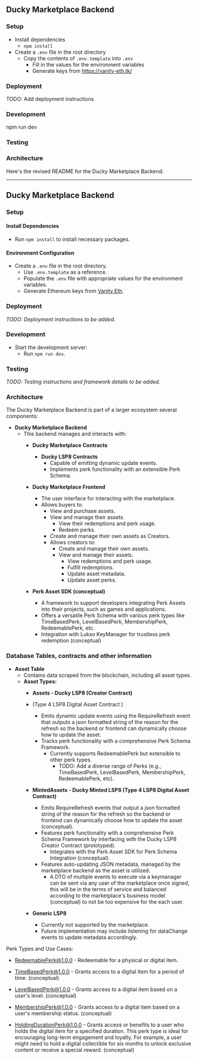 ## Ducky Marketplace Backend

### Setup

- Install dependencies
  - `npm install`
- Create a `.env` file in the root directory
  - Copy the contents of `.env.template` into `.env`
    - Fill in the values for the environment variables
    - Generate keys from <https://vanity-eth.tk/>

### Deployment

TODO: Add deployment instructions

### Development

npm run dev

### Testing

### Architecture

Here's the revised README for the Ducky Marketplace Backend:

---

## Ducky Marketplace Backend

### Setup

#### Install Dependencies

- Run `npm install` to install necessary packages.

#### Environment Configuration

- Create a `.env` file in the root directory.
  - Use `.env.template` as a reference.
  - Populate the `.env` file with appropriate values for the environment variables.
  - Generate Ethereum keys from [Vanity Eth](https://vanity-eth.tk/).

### Deployment

_TODO: Deployment instructions to be added._

### Development

- Start the development server:
  - Run `npm run dev`.

### Testing

_TODO: Testing instructions and framework details to be added._

### Architecture

The Ducky Marketplace Backend is part of a larger ecosystem several components:

- **Ducky Marketplace Backend**
  - This backend manages and interacts with:
    - **Ducky Marketplace Contracts**
      - **Ducky LSP8 Contracts**
        - Capable of emitting dynamic update events.
        - Implements perk functionality with an extensible Perk Schema.
    - **Ducky Marketplace Frontend**
      - The user interface for interacting with the marketplace.
      - Allows buyers to:
        - View and purchase assets.
        - View and manage their assets.
          - View their redemptions and perk usage.
          - Redeem perks.
        - Create and manage their own assets as Creators.
        - Allows creators to:
          - Create and manage their own assets.
          - View and manage their assets.
            - View redemptions and perk usage.
            - Fulfill redemptions.
            - Update asset metadata.
            - Update asset perks.

    - **Perk Asset SDK (conceptual)**
      - A framework to support developers integrating Perk Assets into their projects, such as games and applications.
      - Offers a versatile Perk Schema with various perk types like TimeBasedPerk, LevelBasedPerk, MembershipPerk, RedeemablePerk, etc.
      - Integration with Lukso KeyManager for trustless perk redemption (conceptual)

### Database Tables, contracts and other information

- **Asset Table**
  - Contains data scraped from the blockchain, including all asset types.
  - **Asset Types:**
    - **Assets - Ducky LSP8 (Creator Contract)**
    - (Type 4 LSP8 Digital Asset Contract )
      - Emits dynamic update events using the RequireRefresh event that outputs a json formatted string of the reason for the refresh so the backend or frontend can dynamically choose how to update the asset.
      - Tracks perk functionality with a comprehensive Perk Schema Framework.
        - Currently supports RedeemablePerk but extensible to other perk types.
          - TODO: Add a diverse range of Perks (e.g., TimeBasedPerk, LevelBasedPerk, MembershipPerk, RedeemablePerk, etc).
    - **MintedAssets - Ducky Minted LSP8 (Type 4 LSP8 Digital Asset Contract)**
      - Emits RequireRefresh events that output a json formatted string of the reason for the refresh so the backend or frontend can dynamically choose how to update the asset (conceptual).
      - Features perk functionality with a comprehensive Perk Schema Framework by interfacing with the Ducky LSP8 Creator Contract (prototyped).
        - Integrates with the Perk Asset SDK for Perk Schema Integration (conceptual).
      - Features auto-updating JSON metadata, managed by the marketplace backend as the asset is utilized.
        - A DTO of multiple events to execute via a keymanager can be sent via any user of the marketplace once signed, this will be in the terms of service and balanced according to the marketplace's business model (conceptual) to not be too expensive for the each user.

    - **Generic LSP8**
      - Currently not supported by the marketplace.
      - Future implementation may include listening for dataChange events to update metadata accordingly.

Perk Types and Use Cases:

- RedeemablePerk@1.0.0 - Redeemable for a physical or digital item.

- TimeBasedPerk@1.0.0 - Grants access to a digital item for a period of time. (conceptual)

- LevelBasedPerk@1.0.0 - Grants access to a digital item based on a user's level.  (conceptual)

- MembershipPerk@1.0.0 - Grants access to a digital item based on a user's membership status.  (conceptual)

- HoldingDurationPerk@1.0.0 - Grants access or benefits to a user who holds the digital item for a specified duration. This perk type is ideal for encouraging long-term engagement and loyalty. For example, a user might need to hold a digital collectible for six months to unlock exclusive content or receive a special reward.  (conceptual)

